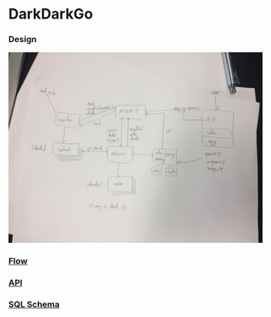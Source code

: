 # DarkDarkGo

### Design
![DarkDarkGo Design](mgmt/doc/darkdarkgo_drawing.JPG)

### [Flow](mgmt/doc/flow.md)
### [API](mgmt/doc/api.md)
### [SQL Schema](mgmt/src/database/README.md)
